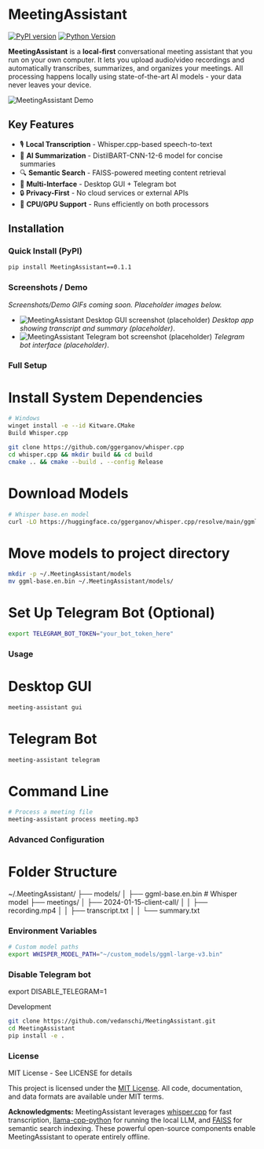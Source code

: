 # MeetingAssistant

[![PyPI version](https://img.shields.io/pypi/v/MeetingAssistant.svg)](https://pypi.org/project/MeetingAssistant/)
[![Python Version](https://img.shields.io/pypi/pyversions/MeetingAssistant)](https://pypi.org/project/MeetingAssistant/)

**MeetingAssistant** is a **local-first** conversational meeting assistant that you run on your own computer. It lets you upload audio/video recordings and automatically transcribes, summarizes, and organizes your meetings. All processing happens locally using state-of-the-art AI models - your data never leaves your device.

![MeetingAssistant Demo](images/demo.gif)

## Key Features

- 🎙️ **Local Transcription** - Whisper.cpp-based speech-to-text
- 📝 **AI Summarization** - DistilBART-CNN-12-6 model for concise summaries
- 🔍 **Semantic Search** - FAISS-powered meeting content retrieval
- 🤖 **Multi-Interface** - Desktop GUI + Telegram bot
- 🔒 **Privacy-First** - No cloud services or external APIs
- 🚀 **CPU/GPU Support** - Runs efficiently on both processors

## Installation

### Quick Install (PyPI)
```bash
pip install MeetingAssistant==0.1.1
```

### Screenshots / Demo

*Screenshots/Demo GIFs coming soon. Placeholder images below.*

* ![MeetingAssistant Desktop GUI screenshot (placeholder)]() *Desktop app showing transcript and summary (placeholder)*.
* ![MeetingAssistant Telegram bot screenshot (placeholder)]() *Telegram bot interface (placeholder)*.

### Full Setup
# Install System Dependencies

```bash
# Windows
winget install -e --id Kitware.CMake
Build Whisper.cpp
```

```bash
git clone https://github.com/ggerganov/whisper.cpp
cd whisper.cpp && mkdir build && cd build
cmake .. && cmake --build . --config Release
```

# Download Models

```bash
# Whisper base.en model
curl -LO https://huggingface.co/ggerganov/whisper.cpp/resolve/main/ggml-base.en.bin
```

# Move models to project directory
```bash
mkdir -p ~/.MeetingAssistant/models
mv ggml-base.en.bin ~/.MeetingAssistant/models/
```

# Set Up Telegram Bot (Optional)

```bash
export TELEGRAM_BOT_TOKEN="your_bot_token_here"
```

### Usage
# Desktop GUI
```bash
meeting-assistant gui
```

# Telegram Bot
```bash
meeting-assistant telegram
```


# Command Line
```bash
# Process a meeting file
meeting-assistant process meeting.mp3
```



### Advanced Configuration

# Folder Structure

~/.MeetingAssistant/
├── models/
│   ├── ggml-base.en.bin       # Whisper model
├── meetings/
│   ├── 2024-01-15-client-call/
│   │   ├── recording.mp4
│   │   ├── transcript.txt
│   │   └── summary.txt

### Environment Variables
```bash
# Custom model paths
export WHISPER_MODEL_PATH="~/custom_models/ggml-large-v3.bin"
```

### Disable Telegram bot
export DISABLE_TELEGRAM=1

Development
```bash
git clone https://github.com/vedanschi/MeetingAssistant.git
cd MeetingAssistant
pip install -e .
```

### License
MIT License - See LICENSE for details

This project is licensed under the [MIT License](LICENSE). All code, documentation, and data formats are available under MIT terms.

**Acknowledgments:** MeetingAssistant leverages [whisper.cpp](https://github.com/ggerganov/whisper.cpp) for fast transcription, [llama-cpp-python](https://github.com/abetlen/llama-cpp-python) for running the local LLM, and [FAISS](https://github.com/facebookresearch/faiss) for semantic search indexing. These powerful open-source components enable MeetingAssistant to operate entirely offline.
